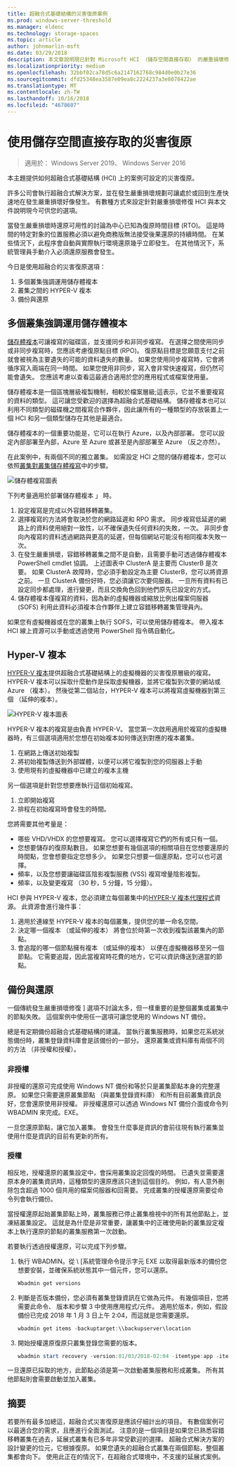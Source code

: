 ```yaml
---
title: 超融合式基礎結構的災害復原案例
ms.prod: windows-server-threshold
ms.manager: eldenc
ms.technology: storage-spaces
ms.topic: article
author: johnmarlin-msft
ms.date: 03/29/2018
description: 本文章說明現已針對 Microsoft HCI （儲存空間直接存取） 的嚴重損壞修復案例
ms.localizationpriority: medium
ms.openlocfilehash: 32bbf02ca78d5c6a2147162768c984d0e0b27e36
ms.sourcegitcommit: dfd25348ea3587e09ea8c2224237a3e8078422ae
ms.translationtype: MT
ms.contentlocale: zh-TW
ms.lasthandoff: 10/16/2018
ms.locfileid: "4678607"
---
```

# 使用儲存空間直接存取的災害復原

> 適用於： Windows Server 2019、 Windows Server 2016

本主題提供如何超融合式基礎結構 (HCI) 上的案例可設定的災害復原。

許多公司會執行超融合式解決方案，並在發生嚴重損壞規劃可讓處於或回到生產快速地在發生嚴重損壞好像發生。 有數種方式來設定針對嚴重損壞修復 HCI 與本文件說明現今可供您的選項。

當發生嚴重損壞時還原可用性的討論為中心已知為復原時間目標 (RTO)。 這是時間的特定對象的位置服務必須以避免商務版無法接受後果還原的持續時間。 在某些情況下，此程序會自動與實際執行環境還原幾乎立即發生。 在其他情況下，系統管理員手動介入必須還原服務會發生。

今日是使用超融合的災害復原選項：

1. 多個叢集強調運用儲存體複本
2. 叢集之間的 HYPER-V 複本
3. 備份與還原

## 多個叢集強調運用儲存體複本

[儲存體複本](../storage-replica/storage-replica-overview.md)可讓複寫的磁碟區，並支援同步和非同步複寫。 在選擇之間使用同步或非同步複寫時，您應該考慮復原點目標 (RPO)。 復原點目標是您願意支付之前就會被視為主要遺失的可能的資料遺失的數量。 如果您使用同步複寫時，它會將循序寫入兩端在同一時間。 如果您使用非同步，寫入會非常快速複寫，但仍然可能會遺失。 您應該考慮以查看這最適合適用於您的應用程式或檔案使用量。

儲存體複本是一個區塊層級複製機制，相較於檔案層級;這表示，它並不重要複寫的資料的類型。 這可讓您受歡迎的選擇為超融合式基礎結構。 儲存體複本也可以利用不同類型的磁碟機之間複寫合作夥伴，因此讓所有的一種類型的存放裝置上一個 HCI 和另一個類型儲存在其他是最適合。 

儲存體複本的一個重要功能是，它可以在執行 Azure，以及內部部署。 您可以設定內部部署至內部，Azure 至 Azure 或甚至是內部部署至 Azure （反之亦然）。

在此案例中，有兩個不同的獨立叢集。 如需設定 HCI 之間的儲存體複本，您可以依照[叢集對叢集儲存體複寫](../storage-replica/cluster-to-cluster-storage-replication.md)中的步驟。

![儲存體複寫圖表](media\storage-spaces-direct-disaster-recovery\Disaster-Recovery-Figure1.png)

下列考量適用於部署儲存體複本 」 時。 

1.  設定複寫是完成以外容錯移轉叢集。 
2.  選擇複寫的方法將會取決於您的網路延遲和 RPO 需求。 同步複寫低延遲的網路上的資料使用絕對一致性，以不確保遺失任何資料的失敗，一次。 非同步會向內複寫的資料透過網路與更高的延遲，但每個網站可能沒有相同複本失敗一次。 
3.  在發生嚴重損壞，容錯移轉叢集之間不是自動，且需要手動可透過儲存體複本 PowerShell cmdlet 協調。 上述圖表中 ClusterA 是主要而 ClusterB 是次要。 如果 ClusterA 故障時，您必須手動設定為主要 ClusterB，您可以將資源之前。 一旦 ClusterA 備份好時，您必須讓它次要伺服器。 一旦所有資料有已設定同步都處理，進行變更，而且交換角色回到他們原先已設定的方式。
4.  儲存體複本僅複寫的資料，因為新的虛擬機器或縮放比例出檔案伺服器 (SOFS) 利用此資料必須複本合作夥伴上建立容錯移轉叢集管理員內。

如果您有虛擬機器或在您的叢集上執行 SOFS，可以使用儲存體複本。 帶入複本 HCI 線上資源可以手動或透過使用 PowerShell 指令碼自動化。

## Hyper-V 複本

[HYPER-V 複本](https://docs.microsoft.com/windows-server/virtualization/hyper-v/manage/set-up-hyper-v-replica)提供超融合式基礎結構上的虛擬機器的災害復原層級的複寫。 HYPER-V 複本可以採取什麼動作是採取虛擬機器，並將它複製到次要的網站或 Azure （複本）。 然後從第二個站台，HYPER-V 複本可以將複寫虛擬機器到第三個 （延伸的複本）。

![HYPER-V 複本圖表](media\storage-spaces-direct-disaster-recovery\Disaster-Recovery-Figure2.png)

HYPER-V 複本的複寫是由負責 HYPER-V。 當您第一次啟用適用於複寫的虛擬機器時，有三個選項適用於您想在初始複本如何傳送到對應的複本叢集。

1.  在網路上傳送初始複製
2.  將初始複製傳送到外部媒體，以便可以將它複製到您的伺服器上手動
3.  使用現有的虛擬機器中已建立的複本主機

另一個選項是針對您想要應執行這個初始複寫。

1.  立即開始複寫
2.  排程在初始複寫時會發生的時間。 

您將需要其他考量是：

- 哪些 VHD/VHDX 的您想要複寫。 您可以選擇複寫它們的所有或只有一個。
- 您想要儲存的復原點數目。 如果您想要有幾個選項的相關項目在您想要還原的時間點，您會想要指定您想多少。 如果您只想要一個還原點，您可以也可選擇。
- 頻率，以及您想要讓磁碟區陰影複製服務 (VSS) 複寫增量陰影複製。
- 頻率，以及變更複寫 （30 秒，5 分鐘，15 分鐘）。

HCI 參與 HYPER-V 複本，您必須建立每個叢集中的[HYPER-V 複本代理程式](https://blogs.technet.microsoft.com/virtualization/2012/03/27/why-is-the-hyper-v-replica-broker-required/)資源。 此資源會進行幾件事：

1.  適用於連線至 HYPER-V 複本的每個叢集，提供您的單一命名空間。
2.  決定哪一個複本 （或延伸的複本） 將會位於時第一次收到複製該叢集內的節點。
3.  會追蹤的哪一個節點擁有複本 （或延伸的複本） 以便在虛擬機器移至另一個節點。 它需要追蹤，因此當複寫時花費的地方，它可以資訊傳送到適當的節點。

## 備份與還原

一個傳統發生嚴重損壞修復 \] 選項不討論太多，但一樣重要的是整個叢集或叢集中的節點失敗。 這個案例中使用任一選項可讓您使用的 Windows NT 備份。 

總是有定期備份超融合式基礎結構的建議。 當執行叢集服務時，如果您花系統狀態備份時，叢集登錄資料庫會是該備份的一部分。 還原叢集或資料庫有兩個不同的方法 （非授權和授權）。

### 非授權

非授權的還原可完成使用 Windows NT 備份和等於只是叢集節點本身的完整還原。 如果您只需要還原叢集節點 （與叢集登錄資料庫） 和所有目前叢集資訊良好，您會還原使用非授權。 非授權還原可以透過 Windows NT 備份介面或命令列 WBADMIN 來完成。EXE。

一旦您還原節點，讓它加入叢集。 會發生什麼事是資訊的會前往現有執行叢集並使用什麼是資訊的目前有更新的所有。

### 授權

相反地，授權還原的叢集設定中，會採用叢集設定回復的時間。 已遺失並需要還原本身的叢集資訊時，這種類型的還原應該只達到這個目的。 例如，有人意外刪除包含超過 1000 個共用的檔案伺服器和回需要。 完成叢集的授權還原需要從命令列會執行備份。

當授權還原起始叢集節點上時，叢集服務已停止叢集檢視中的所有其他節點上，並凍結叢集設定。 這就是為什麼是非常重要，讓叢集中的正確使用新的叢集設定複本上執行還原的節點的叢集服務第一次啟動。

若要執行透過授權還原，可以完成下列步驟。

1.  執行 WBADMIN。從 \ [系統管理命令提示字元 EXE 以取得最新版本的備份您想要安裝，並確保系統狀態其中一個元件，您可以還原。

    ```powershell
    Wbadmin get versions
    ```

2.  判斷是否版本備份，您必須有叢集登錄資訊在它做為元件。 有幾個項目，您將需要此命令、 版本和步驟 3 中使用應用程式/元件。 適用於版本，例如，假設備份已完成 2018 年 1 月 3 日上午 2:04，而這就是您需要還原。

    ```powershell
    wbadmin get items -backuptarget:\\backupserver\location
    ```

3.  開始授權還原復原只叢集登錄您需要的版本。 

    ```powershell
    wbadmin start recovery -version:01/03/2018-02:04 -itemtype:app -items:cluster
    ```

一旦還原已採取的地方，此節點必須是第一次啟動叢集服務和形成叢集。 所有其他節點則會需要啟動並加入叢集。

## 摘要 

若要所有最多加總這，超融合式災害復原是應該仔細計出的項目。 有數個案例可以最適合您的需求，且應進行全面測試。 注意的是一個項目是如果您已熟悉容錯移轉叢集在過去，延展式叢集有已多年非常受歡迎的選擇。 超融合式解決方案的設計變更的位元，它根據復原。 如果您遺失的超融合式叢集在兩個節點，整個叢集都會向下。 使用此正在的情況下，在超融合式環境中，不支援的延展式案例。


